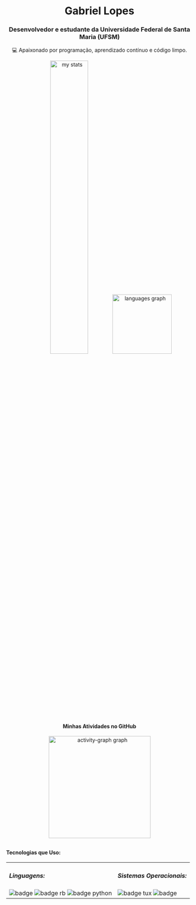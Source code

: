 <h1 align="center">Gabriel Lopes</h1>
<h3 align="center">Desenvolvedor e estudante da Universidade Federal de Santa Maria (UFSM)</h3>
<p align="center">💻 Apaixonado por programação, aprendizado contínuo e código limpo.</p>

<div align="center">
  <img alt="my stats" width="45%" src="https://github-readme-stats.vercel.app/api?username=Gabrieel-Lopees&show_icons=true&theme=graywhite&hide_border=false&rank_icon=github&include_all_commits=true"/>
  <img src="https://github-readme-stats.vercel.app/api/top-langs?username=Gabrieel-Lopees&locale=en&hide_title=false&layout=compact&card_width=320&langs_count=5&theme=graywhite&hide_border=false&order=2" height="160" alt="languages graph" />
</div>

##

<div align="center">
  <h4>Minhas Atividades no GitHub</h4>
  <img src="https://github-readme-activity-graph.vercel.app/graph?username=Gabrieel-Lopees&radius=16&theme=minimal&area=true&order=5&hide_border=true&hide_title=false&line=636363%20&point=636363%20" height="275" alt="activity-graph graph" />
</div>

##

<h4>Tecnologias que Uso:</h4>
<table>
  <tr>
    <td>
      <h5>Linguagens:</h5>
      <img alt="badge" src="https://img.shields.io/badge/C-00599C?style=for-the-badge&logo=c&logoColor=white"/>
      <img alt="badge rb" src="https://img.shields.io/badge/Ruby-%23CC0000.svg?style=for-the-badge&logo=ruby&logoColor=white"/>
      <img alt="badge python" src="https://img.shields.io/badge/Python-FFD43B?style=for-the-badge&logo=python&logoColor=blue"/>
    </td>
    <td>
      <h5>Sistemas Operacionais:</h5>
      <img alt="badge tux" src="https://img.shields.io/badge/Linux-000?style=for-the-badge&logo=linux&logoColor=FCC624"/>
      <img alt="badge" src="https://img.shields.io/badge/Arch-1793D1?style=for-the-badge&logo=arch-linux&logoColor=white"/>
    </td>
  </tr>
</table>


